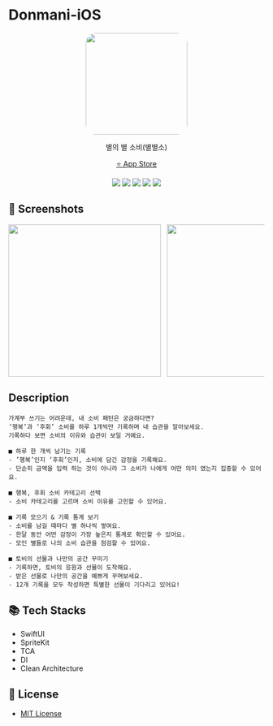# Donmani-iOS

<div align="center">

<img width=200 src="https://is1-ssl.mzstatic.com/image/thumb/Purple211/v4/91/27/70/9127708c-6f5d-b0d4-dd63-7438d3d36e2a/AppIcon-0-0-1x_U007emarketing-0-11-0-85-220.png/512x0w.webp" style="border-radius:20px;">

별의 별 소비(별별소)

[⭐️ App Store](https://apps.apple.com/kr/app/id6741164570)

[<img src="https://img.shields.io/badge/Swift 6.0.3-FA7343?style=for-the-badge&logo=swift&logoColor=white">](https://developer.apple.com/kr/swift/)
[<img src="https://img.shields.io/badge/Xcode 16.2.0-007ACC?style=for-the-badge&logo=Xcode&logoColor=white">](https://developer.apple.com/kr/xcode/)
[<img src="https://img.shields.io/badge/TCA 1.17.0-CC00FF?style=for-the-badge&logo=Xcode&logoColor=white">](https://github.com/pointfreeco/swift-composable-architecture)
[<img src="https://img.shields.io/badge/17.0+-FF2400?style=for-the-badge&logo=ios&logoColor=white">](https://github.com/pointfreeco/swift-composable-architecture)
[<img src="https://img.shields.io/badge/Instagram-E4405F?style=for-the-badge&logo=instagram&logoColor=white">](https://www.instagram.com/byeolbyeolso.official/?hl=ko)

</div>

## 📱 Screenshots

<!-- 가로 스크롤 갤러리 -->
<div style="display:flex; overflow-x:auto; gap:12px;">
  <img src="https://is1-ssl.mzstatic.com/image/thumb/PurpleSource221/v4/86/d5/4e/86d54e27-ccbc-9234-6238-3909a63484f6/Iphone_6.7-7.jpg/2796x0w.webp" height="300">
  <img src="https://is1-ssl.mzstatic.com/image/thumb/PurpleSource211/v4/e2/8d/ec/e28dec5d-1cb4-1a5a-82fe-f63efed80409/Iphone_6.7-6.jpg/2796x0w.webp" height="300">
  <img src="https://is1-ssl.mzstatic.com/image/thumb/PurpleSource211/v4/39/bd/f4/39bdf485-57b8-5562-d4e3-14e956e0d5de/Iphone_6.7-5.jpg/2796x0w.webp" height="300">
  <img src="https://is1-ssl.mzstatic.com/image/thumb/PurpleSource221/v4/3f/41/40/3f414096-c28a-d1e9-2683-87f25e83e6b8/Iphone_6.7.jpg/2796x0w.webp" height="300">
  <img src="https://is1-ssl.mzstatic.com/image/thumb/PurpleSource221/v4/e0/ca/e3/e0cae376-324c-925b-31dc-03328081595e/Iphone_6.7-4.jpg/2796x0w.webp" height="300">
  <img src="https://is1-ssl.mzstatic.com/image/thumb/PurpleSource211/v4/e7/44/47/e744471c-b564-afff-4923-463b349e96a9/Iphone_6.7-1.jpg/2796x0w.webp" height="300">
  <img src="https://is1-ssl.mzstatic.com/image/thumb/PurpleSource221/v4/10/72/f4/1072f432-dc92-9093-6800-030799febf2b/Iphone_6.7-2.jpg/2796x0w.webp" height="300">
  <img src="https://is1-ssl.mzstatic.com/image/thumb/PurpleSource221/v4/31/ed/cf/31edcf9c-f03a-77ba-693e-063db357876a/Iphone_6.7-3.jpg/2796x0w.webp" height="300">
</div>

## Description

```
가계부 쓰기는 어려운데, 내 소비 패턴은 궁금하다면?
‘행복’과 ‘후회’ 소비를 하루 1개씩만 기록하며 내 습관을 알아보세요.
기록하다 보면 소비의 이유와 습관이 보일 거예요.

■ 하루 한 개씩 남기는 기록
- ’행복’인지 ‘후회’인지, 소비에 담긴 감정을 기록해요.
- 단순히 금액을 입력 하는 것이 아니라 그 소비가 나에게 어떤 의미 였는지 집중할 수 있어요.

■ 행복, 후회 소비 카테고리 선택
- 소비 카테고리를 고르며 소비 이유를 고민할 수 있어요.

■ 기록 모으기 & 기록 통계 보기
- 소비를 남길 때마다 별 하나씩 쌓여요.
- 한달 동안 어떤 감정이 가장 높은지 통계로 확인할 수 있어요.
- 모인 별들로 나의 소비 습관을 점검할 수 있어요.

■ 토비의 선물과 나만의 공간 꾸미기
- 기록하면, 토비의 응원과 선물이 도착해요.
- 받은 선물로 나만의 공간을 예쁘게 꾸며보세요.
- 12개 기록을 모두 작성하면 특별한 선물이 기다리고 있어요!
```

## 📚 Tech Stacks

- SwiftUI
- SpriteKit
- TCA
- DI
- Clean Architecture

## 🔐 License
- [MIT License](./LICENSE)
